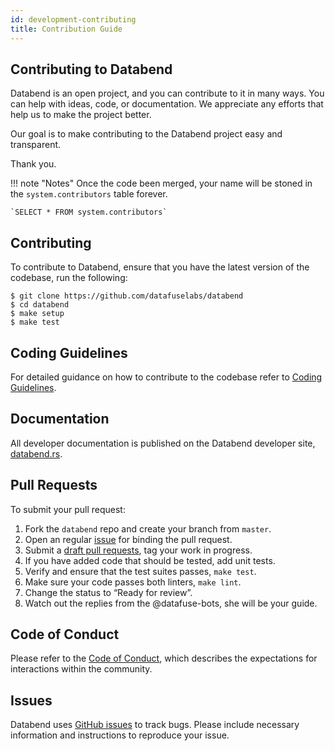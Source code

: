```yaml
---
id: development-contributing
title: Contribution Guide
---
```


## Contributing to Databend

Databend is an open project, and you can contribute to it in many ways. You can help with ideas, code, or documentation. We appreciate any efforts that help us to make the project better.

Our goal is to make contributing to the Databend project easy and transparent.

Thank you.

!!! note "Notes"
    Once the code been merged, your name will be stoned in the `system.contributors` table forever.

    `SELECT * FROM system.contributors`

## Contributing

To contribute to Databend, ensure that you have the latest version of the codebase, run the following:
```
$ git clone https://github.com/datafuselabs/databend
$ cd databend
$ make setup
$ make test
```

## Coding Guidelines

For detailed guidance on how to contribute to the codebase refer to [Coding Guidelines](coding-guidelines.md).

## Documentation

All developer documentation is published on the Databend developer site, [databend.rs](https://databend.rs). 

## Pull Requests

To submit your pull request:

1. Fork the `databend` repo and create your branch from `master`.
2. Open an regular [issue](https://github.com/datafuselabs/databend/issues/new/choose) for binding the pull request.
3. Submit a [draft pull requests](https://github.blog/2019-02-14-introducing-draft-pull-requests/), tag your work in progress.
4. If you have added code that should be tested, add unit tests.
5. Verify and ensure that the test suites passes, `make test`.
6. Make sure your code passes both linters, `make lint`.
7. Change the status to “Ready for review”.
8. Watch out the replies from the @datafuse-bots, she will be your guide.

## Code of Conduct
Please refer to the [Code of Conduct](../policies/code-of-conduct.md), which describes the expectations for interactions within the community.

## Issues

Databend uses [GitHub issues](https://github.com/datafuselabs/databend/issues) to track bugs. Please include necessary information and instructions to reproduce your issue. 
